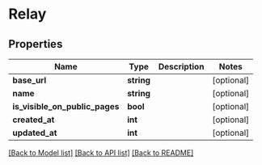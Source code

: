 # Relay

## Properties
Name | Type | Description | Notes
------------ | ------------- | ------------- | -------------
**base_url** | **string** |  | [optional] 
**name** | **string** |  | [optional] 
**is_visible_on_public_pages** | **bool** |  | [optional] 
**created_at** | **int** |  | [optional] 
**updated_at** | **int** |  | [optional] 

[[Back to Model list]](../../README.md#documentation-for-models) [[Back to API list]](../../README.md#documentation-for-api-endpoints) [[Back to README]](../../README.md)


